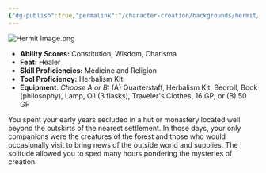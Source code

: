 ```yaml
---
{"dg-publish":true,"permalink":"/character-creation/backgrounds/hermit/"}
---
```


![Hermit Image.png](/img/user/Hermit%20Image.png)
- **Ability Scores:** Constitution, Wisdom, Charisma
- **Feat:** Healer
- **Skill Proficiencies:** Medicine and Religion
- **Tool Proficiency:** Herbalism Kit
- **Equipment**: *Choose A or B:* (A) Quarterstaff, Herbalism Kit, Bedroll, Book (philosophy), Lamp, Oil (3 flasks), Traveler's Clothes, 16 GP; or (B) 50 GP

You spent your early years secluded in a hut or monastery located well beyond the outskirts of the nearest settlement. In those days, your only companions were the creatures of the forest and those who would occasionally visit to bring news of the outside world and supplies. The solitude allowed you to sped many hours pondering the mysteries of creation.